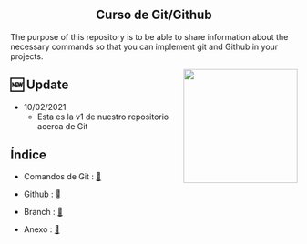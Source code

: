 ##  <center>  Curso de Git/Github </center> 


The purpose of this repository is to be able to share information about the necessary commands so that you can implement 
git and Github in your projects.

<img align="right" height="auto" width="200" src="https://github.com/alexliqu09/GitCourse/blob/main/src/git.png"/>

## 🆕 Update 

- 10/02/2021
    -  Esta es la v1 de nuestro repositorio acerca de Git

## **Índice** 

* Comandos de Git : <a href="https://github.com/alexliqu09/GitCourse/blob/main/work/Git.md"> 📝 </a>

* Github :  <a href="https://github.com/alexliqu09/GitCourse/blob/main/work/Github.md">  📝 </a> 

* Branch :  <a href="https://github.com/alexliqu09/GitCourse/blob/main/work/Branch.md">  📝 </a>

* Anexo :  <a href="https://github.com/alexliqu09/GitCourse/blob/main/work/Anexo.md">  📝 </a>





